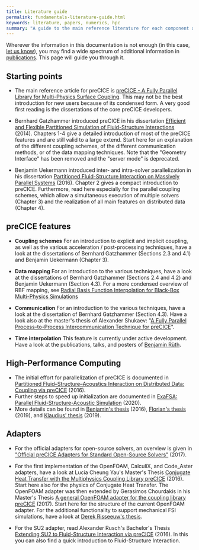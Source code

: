 ```yaml
---
title: Literature guide
permalink: fundamentals-literature-guide.html
keywords: literature, papers, numerics, hpc
summary: "A guide to the main reference literature for each component and feature of preCICE"
---
```


Wherever the information in this documentation is not enough (in this case, [let us know](https://www.precice.org/resources/#contact)), you may find a wide spectrum of additional information in [publications](https://www.precice.org/publications/). This page will guide you through it.

## Starting points

* The main reference article for preCICE is [preCICE - A Fully Parallel Library for Multi-Physics Surface Coupling](http://www.sciencedirect.com/science/article/pii/S0045793016300974). This may not be the best introduction for new users because of its condensed form. A very good first reading is the dissertations of the core preCICE developers. 

* Bernhard Gatzhammer introduced preCICE in his dissertation [Efficient and Flexible Partitioned Simulation of Fluid-Structure Interactions](http://www5.in.tum.de/pub/Gatzhammer2014_preCICE.pdf) (2014). Chapters 1-4 give a detailed introduction of most of the preCICE features and are still valid to a large extend. Start here for an explanation of the different coupling schemes, of the different communication methods, or of the data mapping techniques. Note that the "Geometry Interface" has been removed and the "server mode" is deprecated.

* Benjamin Uekermann introduced inter- and intra-solver parallelization in his dissertation [Partitioned Fluid-Structure Interaction on Massively Parallel Systems](https://mediatum.ub.tum.de/doc/1320661/document.pdf) (2016). Chapter 2 gives a compact introduction to preCICE. Furthermore, read here especially for the parallel coupling schemes, which allow a simultaneous execution of multiple solvers (Chapter 3) and the realization of all main features on distributed data (Chapter 4).

## preCICE features

* **Coupling schemes** For an introduction to explicit and implicit coupling, as well as the various acceleration / post-processing techniques, have a look at the dissertations of Bernhard Gatzhammer (Sections 2.3 and 4.1) and Benjamin Uekermann (Chapter 3). 

* **Data mapping** For an introduction to the various techniques, have a look at the dissertations of Bernhard Gatzhammer (Sections 2.4 and 4.2) and Benjamin Uekermann (Section 4.3). For a more condensed overview of RBF mapping, see [Radial Basis Function Interpolation for Black-Box Multi-Physics Simulations](ftp://ftp.informatik.uni-stuttgart.de/pub/library/ncstrl.ustuttgart_fi/INPROC-2017-35/INPROC-2017-35.pdf)

* **Communication** For an introduction to the various techniques, have a look at the dissertation of Bernhard Gatzhammer (Section 4.3). Have a look also at the master's thesis of Alexander Shukaev: "[A Fully Parallel Process-to-Process Intercommunication Technique for preCICE](https://www5.in.tum.de/pub/Shukaev2015_MasterThesis.pdf)".

* **Time interpolation** This feature is currently under active development. Have a look at the publications, talks, and posters of [Benjamin Rüth](https://www.in.tum.de/en/i05/people/personen/benjamin-rueth/).

## High-Performance Computing

* The initial effort for parallelization of preCICE is documented in [Partitioned Fluid–Structure–Acoustics Interaction on Distributed Data: Coupling via preCICE](https://link.springer.com/chapter/10.1007/978-3-319-40528-5_11) (2016).
* Further steps to speed up initialization are documented in [ExaFSA: Parallel Fluid-Structure-Acoustic Simulation](https://library.oapen.org/bitstream/handle/20.500.12657/41289/2020_Book_SoftwareForExascaleComputing-S.pdf?sequence=1#page=278) (2020).
* More details can be found in [Benjamin's thesis](https://mediatum.ub.tum.de/doc/1320661/document.pdf) (2016), [Florian's thesis](https://elib.uni-stuttgart.de/bitstream/11682/10598/3/Lindner%20-%20Data%20Transfer%20in%20Partitioned%20Multi-Physics%20Simulations.pdf) (2019), and [Klaudius' thesis](ftp://ftp.informatik.uni-stuttgart.de/pub/library/ncstrl.ustuttgart_fi/DIS-2019-01/DIS-2019-01.pdf) (2019).
 

## Adapters

* For the official adapters for open-source solvers, an overview is given in ["Official preCICE Adapters for Standard Open-Source Solvers"](https://www.gacm2017.uni-stuttgart.de/registration/Upload/ExtendedAbstracts/ExtendedAbstract_0138.pdf) (2017).

* For the first implementation of the OpenFOAM, CalculiX, and Code_Aster adapters, have a look at Lucia Cheung Yau's Master's Thesis [Conjugate Heat Transfer with the Multiphysics Coupling Library preCICE](http://www5.in.tum.de/pub/Cheung2016_Thesis.pdf) (2016). Start here also for the physics of Conjugate Heat Transfer. The OpenFOAM adapter was then extended by Gerasimos Chourdakis in his Master's Thesis [A general OpenFOAM adapter for the coupling library preCICE](https://www5.in.tum.de/pub/Chourdakis2017_Thesis.pdf) (2017). Start here for the structure of the current OpenFOAM adapter. For the additional functionality to support mechanical FSI simulations, have a look at [Derek Risseeuw's thesis](http://resolver.tudelft.nl/uuid:70beddde-e870-4c62-9a2f-8758b4e49123).

* For the SU2 adapter, read Alexander Rusch's Bachelor's Thesis [Extending SU2 to Fluid-Structure Interaction via preCICE](http://www5.in.tum.de/pub/Rusch2016_BA.pdf) (2016). In this you can also find a quick introduction to Fluid-Structure Interaction.
